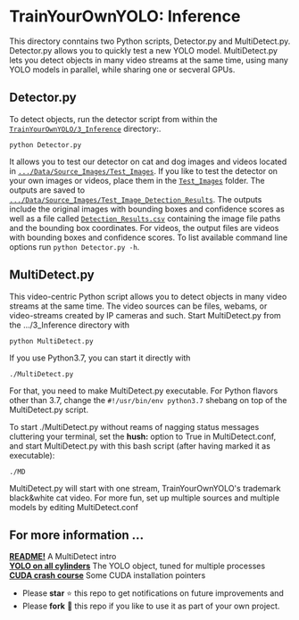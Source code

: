 # TrainYourOwnYOLO: Inference

This directory conntains two Python scripts, Detector.py and MultiDetect.py. Detector.py allows you to quickly test a new YOLO model. MultiDetect.py lets you detect objects in many video streams at the same time, using many YOLO models in parallel, while sharing one or secveral GPUs.

## Detector.py

To detect objects, run the detector script from within the [`TrainYourOwnYOLO/3_Inference`](/3_Inference/) directory:.

```
python Detector.py
```

It allows you to test our detector on cat and dog images and videos located in [`.../Data/Source_Images/Test_Images`](/Data/Source_Images/Test_Images). If you like to test the detector on your own images or videos, place them in the [`Test_Images`](/Data/Source_Images/Test_Images) folder. The outputs are saved to [`.../Data/Source_Images/Test_Image_Detection_Results`](/Data/Source_Images/Test_Image_Detection_Results). The outputs include the original images with bounding boxes and confidence scores as well as a file called [`Detection_Results.csv`](/Data/Source_Images/Test_Image_Detection_Results/Detection_Results.csv) containing the image file paths and the bounding box coordinates. For videos, the output files are videos with bounding boxes and confidence scores. To list available command line options run `python Detector.py -h`.

## MultiDetect.py

This video-centric Python script allows you to detect objects in many video streams at the same time. The video sources can be files, webams, or video-streams created by IP cameras and such.  Start MultiDetect.py from the .../3_Inference directory with

```
python MultiDetect.py
```

If you use Python3.7, you can start it directly with


```
./MultiDetect.py
```

For that, you need to make MultiDetect.py executable. For Python flavors other than 3.7, change the `#!/usr/bin/env python3.7` shebang on top of the  MultiDetect.py script.

To start ./MultiDetect.py without reams of nagging status messages cluttering your terminal, set the **hush:** option to True in MultiDetect.conf, and start MultiDetect.py with this bash script (after having marked it as executable):

```
./MD
```

MultiDetect.py will start with one stream, TrainYourOwnYOLO's trademark black&white cat video. For more fun, set up multiple sources and multiple models by editing MultiDetect.conf

## For more information ... 

[**README!**](/README.md) A MultiDetect intro<br>
[**YOLO on all cylinders**](/MultiYOLO.md) The YOLO object, tuned for multiple processes<br>
[**CUDA crash course**](/CUDA101.md) Some CUDA installation pointers<br> 

- Please **star** ⭐ this repo to get notifications on future improvements and
- Please **fork** 🍴 this repo if you like to use it as part of your own project.


 
 
